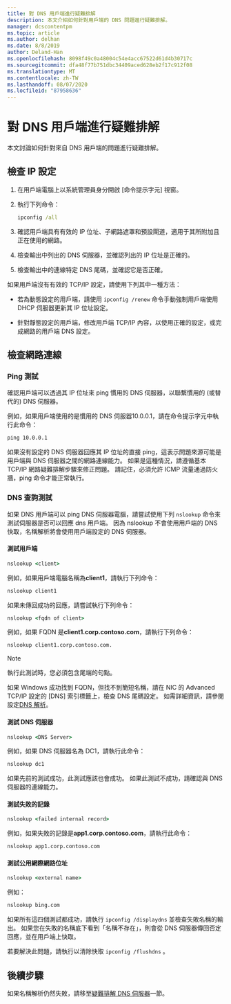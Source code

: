 ```yaml
---
title: 對 DNS 用戶端進行疑難排解
description: 本文介紹如何針對用戶端的 DNS 問題進行疑難排解。
manager: dcscontentpm
ms.topic: article
ms.author: delhan
ms.date: 8/8/2019
author: Deland-Han
ms.openlocfilehash: 8098f49c0a48004c54e4acc67522d61d4b30717c
ms.sourcegitcommit: dfa48f77b751dbc34409aced628eb2f17c912f08
ms.translationtype: MT
ms.contentlocale: zh-TW
ms.lasthandoff: 08/07/2020
ms.locfileid: "87958636"
---
```

# <a name="troubleshooting-dns-clients"></a>對 DNS 用戶端進行疑難排解

本文討論如何針對來自 DNS 用戶端的問題進行疑難排解。

## <a name="check-ip-configuration"></a>檢查 IP 設定

1. 在用戶端電腦上以系統管理員身分開啟 [命令提示字元] 視窗。

2. 執行下列命令：

   ```cmd
   ipconfig /all
   ```

3. 確認用戶端具有有效的 IP 位址、子網路遮罩和預設閘道，適用于其所附加且正在使用的網路。

4. 檢查輸出中列出的 DNS 伺服器，並確認列出的 IP 位址是正確的。

5. 檢查輸出中的連線特定 DNS 尾碼，並確認它是否正確。

如果用戶端沒有有效的 TCP/IP 設定，請使用下列其中一種方法：

* 若為動態設定的用戶端，請使用 `ipconfig /renew` 命令手動強制用戶端使用 DHCP 伺服器更新其 IP 位址設定。

* 針對靜態設定的用戶端，修改用戶端 TCP/IP 內容，以使用正確的設定，或完成網路的用戶端 DNS 設定。

## <a name="check-network-connection"></a>檢查網路連線

### <a name="ping-test"></a>Ping 測試

確認用戶端可以透過其 IP 位址來 ping 慣用的 DNS 伺服器，以聯繫慣用的 (或替代的) DNS 伺服器。

例如，如果用戶端使用的是慣用的 DNS 伺服器10.0.0.1，請在命令提示字元中執行此命令：

```cmd
ping 10.0.0.1
```

如果沒有設定的 DNS 伺服器回應其 IP 位址的直接 ping，這表示問題來源可能是用戶端與 DNS 伺服器之間的網路連線能力。 如果是這種情況，請遵循基本 TCP/IP 網路疑難排解步驟來修正問題。 請記住，必須允許 ICMP 流量通過防火牆，ping 命令才能正常執行。

### <a name="dns-query-tests"></a>DNS 查詢測試

如果 DNS 用戶端可以 ping DNS 伺服器電腦，請嘗試使用下列 `nslookup` 命令來測試伺服器是否可以回應 dns 用戶端。 因為 nslookup 不會使用用戶端的 DNS 快取，名稱解析將會使用用戶端設定的 DNS 伺服器。

#### <a name="test-a-client"></a>測試用戶端

```cmd
nslookup <client>
```

例如，如果用戶端電腦名稱為**client1**，請執行下列命令：

```cmd
nslookup client1
```

如果未傳回成功的回應，請嘗試執行下列命令：

```cmd
nslookup <fqdn of client>
```

例如，如果 FQDN 是**client1.corp.contoso.com**，請執行下列命令：

```cmd
nslookup client1.corp.contoso.com.
```

> [!NOTE]
> 執行此測試時，您必須包含尾端的句點。

如果 Windows 成功找到 FQDN，但找不到簡短名稱，請在 NIC 的 Advanced TCP/IP 設定的 [DNS] 索引標籤上，檢查 DNS 尾碼設定。 如需詳細資訊，請參閱設定[DNS 解析](/previous-versions/tn-archive/dd163570(v=technet.10)#configuring-dns-resolution)。

#### <a name="test-the-dns-server"></a>測試 DNS 伺服器

```cmd
nslookup <DNS Server>
```

例如，如果 DNS 伺服器名為 DC1，請執行此命令：

```cmd
nslookup dc1
```
如果先前的測試成功，此測試應該也會成功。 如果此測試不成功，請確認與 DNS 伺服器的連線能力。

#### <a name="test-the-failing-record"></a>測試失敗的記錄

```cmd
nslookup <failed internal record>
```

例如，如果失敗的記錄是**app1.corp.contoso.com**，請執行此命令：

```cmd
nslookup app1.corp.contoso.com
```

#### <a name="test-a-public-internet-address"></a>測試公用網際網路位址

```cmd
nslookup <external name>
```

例如：
```cmd
nslookup bing.com
```

如果所有這四個測試都成功，請執行 `ipconfig /displaydns` 並檢查失敗名稱的輸出。 如果您在失敗的名稱底下看到「名稱不存在」，則會從 DNS 伺服器傳回否定回應，並在用戶端上快取。

若要解決此問題，請執行以清除快取 `ipconfig /flushdns` 。

## <a name="next-step"></a>後續步驟

如果名稱解析仍然失敗，請移至[疑難排解 DNS 伺服器](troubleshoot-dns-server.md)一節。
